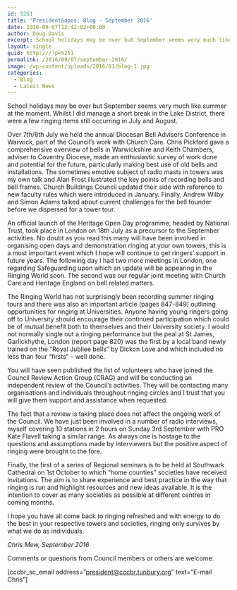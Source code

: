 ```yaml
---
id: 5251
title: 'President&apos; Blog - September 2016'
date: 2016-09-07T12:42:02+00:00
author: Doug Davis
excerpt: School holidays may be over but September seems very much like summer at the moment.
layout: single
guid: http:///?p=5251
permalink: /2016/09/07/september-2016/
image: /wp-content/uploads/2016/01/blog-1.jpg
categories:
  - Blog
  - Latest News
---
```

School holidays may be over but September seems very much like summer at the moment. Whilst I did manage a short break in the Lake District, there were a few ringing items still occurring in July and August.

Over 7th/8th July we held the annual Diocesan Bell Advisers Conference in Warwick, part of the Council’s work with Church Care. Chris Pickford gave a comprehensive overview of bells in Warwickshire and Keith Chambers, adviser to Coventry Diocese, made an enthusiastic survey of work done and potential for the future, particularly making best use of old bells and installations. The sometimes emotive subject of radio masts in towers was my own talk and Alan Frost illustrated the key points of recording bells and bell frames. Church Buildings Council updated their side with reference to new faculty rules which were introduced in January. Finally, Andrew Wilby and Simon Adams talked about current challenges for the bell founder before we dispersed for a tower tour.

An official launch of the Heritage Open Day programme, headed by National Trust, took place in London on 18th July as a precursor to the September activities. No doubt as you read this many will have been involved in organising open days and demonstration ringing at your own towers, this is a most important event which I hope will continue to get ringers’ support in future years. The following day I had two more meetings in London, one regarding Safeguarding upon which an update will be appearing in the Ringing World soon. The second was our regular joint meeting with Church Care and Heritage England on bell related matters.

The Ringing World has not surprisingly been recording summer ringing tours and there was also an important article (pages 847-849) outlining opportunities for ringing at Universities. Anyone having young ringers going off to University should encourage their continued participation which could be of mutual benefit both to themselves and their University society. I would not normally single out a ringing performance but the peal at St James, Garlickhythe, London (report page 820) was the first by a local band newly trained on the “Royal Jubliee bells” by Dickon Love and which included no less than four “firsts” – well done.

You will have seen published the list of volunteers who have joined the Council Review Action Group (CRAG) and will be conducting an independent review of the Council’s activities. They will be contacting many organisations and individuals throughout ringing circles and I trust that you will give them support and assistance when requested.

The fact that a review is taking place does not affect the ongoing work of the Council. We have just been involved in a number of radio interviews, myself covering 10 stations in 2 hours on Sunday 3rd September with PRO Kate Flavell taking a similar range. As always one is hostage to the questions and assumptions made by interviewers but the positive aspect of ringing were brought to the fore.

Finally, the first of a series of Regional seminars is to be held at Southwark Cathedral on 1st October to which “home counties” societies have received invitations. The aim is to share experience and best practice in the way that ringing is run and highlight resources and new ideas available. It is the intention to cover as many societies as possible at different centres in coming months.

I hope you have all come back to ringing refreshed and with energy to do the best in your respective towers and societies, ringing only survives by what we do as individuals.

_Chris Mew, September 2016_

Comments or questions from Council members or others are welcome:

[cccbr\_sc\_email address=&#8221;president@cccbr.tunbury.org&#8221; text=&#8221;E-mail Chris&#8221;]

